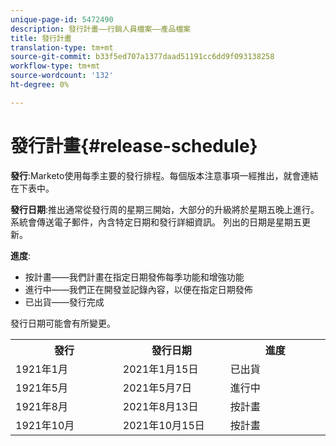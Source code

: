 ```yaml
---
unique-page-id: 5472490
description: 發行計畫——行銷人員檔案——產品檔案
title: 發行計畫
translation-type: tm+mt
source-git-commit: b33f5ed707a1377daad51191cc6dd9f093138258
workflow-type: tm+mt
source-wordcount: '132'
ht-degree: 0%

---
```



# 發行計畫{#release-schedule}

**發行**:Marketo使用每季主要的發行排程。每個版本注意事項一經推出，就會連結在下表中。

**發行日期**:推出通常從發行周的星期三開始，大部分的升級將於星期五晚上進行。系統會傳送電子郵件，內含特定日期和發行詳細資訊。 列出的日期是星期五更新。

**進度**:

* 按計畫——我們計畫在指定日期發佈每季功能和增強功能
* 進行中——我們正在開發並記錄內容，以便在指定日期發佈
* 已出貨——發行完成

發行日期可能會有所變更。

<table> 
 <colgroup> 
  <col> 
  <col> 
  <col> 
 </colgroup> 
 <tbody> 
  <tr> 
   <th width="250px">發行</th> 
   <th width="250px">發行日期</th> 
   <th width="250px">進度</th> 
  </tr> 
  <tr> 
   <td colspan="1">1921年1月</td> 
   <td colspan="1">2021年1月15日</td> 
   <td colspan="1">已出貨</td> 
  </tr> 
  <tr> 
   <td colspan="1">1921年5月</td> 
   <td colspan="1">2021年5月7日</td> 
   <td colspan="1">進行中</td> 
  </tr> 
  <tr> 
   <td colspan="1">1921年8月</td> 
   <td colspan="1">2021年8月13日</td> 
   <td colspan="1">按計畫</td> 
  </tr> 
  <tr> 
   <td colspan="1">1921年10月</td> 
   <td colspan="1">2021年10月15日</td> 
   <td colspan="1">按計畫</td> 
  </tr> 
 </tbody> 
</table>
